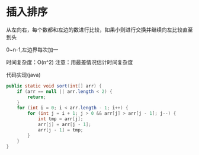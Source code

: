 # 插入排序

从左向右，每个数都和左边的数进行比较，如果小则进行交换并继续向左比较直至到头

0~n-1,左边界每次加一

时间复杂度：O(n^2)  注意：用最差情况估计时间复杂度

代码实现(java)

```java
public static void sort(int[] arr) {
    if (arr == null || arr.length < 2) {
        return;
    }
    for (int i = 0; i < arr.length - 1; i++) {
        for (int j = i + 1; j > 0 && arr[j] > arr[j - 1]; j--) {
            int tmp = arr[j];
            arr[j] = arr[j - 1];
            arr[j - 1] = tmp;
        }
    }
}
```

